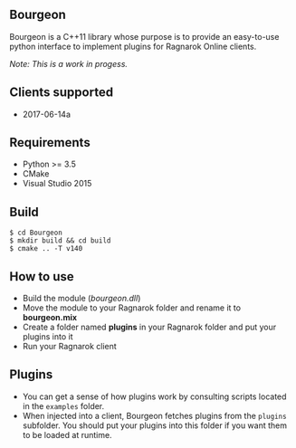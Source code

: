 Bourgeon
--------
Bourgeon is a C++11 library whose purpose is to provide an easy-to-use python
interface to implement plugins for Ragnarok Online clients.  

*Note: This is a work in progess.*

Clients supported
-----------------
* 2017-06-14a

Requirements
------------
* Python >= 3.5
* CMake
* Visual Studio 2015

Build
-----
```shell
$ cd Bourgeon
$ mkdir build && cd build
$ cmake .. -T v140
```

How to use
----------
* Build the module (*bourgeon.dll*)
* Move the module to your Ragnarok folder and rename it to **bourgeon.mix**
* Create a folder named **plugins** in your Ragnarok folder and put your plugins into it
* Run your Ragnarok client

Plugins
-------
* You can get a sense of how plugins work by consulting scripts located in
the `examples` folder.  
* When injected into a client, Bourgeon fetches plugins from the `plugins`
subfolder. You should put your plugins into this folder if you want them to be
loaded at runtime.
